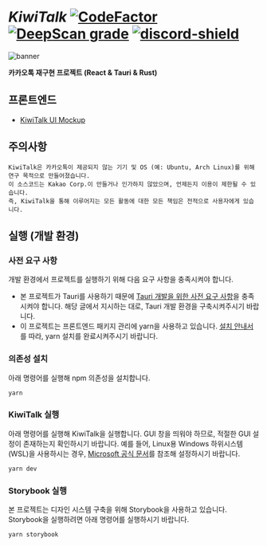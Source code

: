 [discord-invite]: https://discord.gg/vVs8WVY3y6
[discord-shield]: https://discord.com/api/guilds/1024212069349855232/widget.png

# _KiwiTalk_ [![CodeFactor](https://www.codefactor.io/repository/github/kiwitalk/kiwitalk/badge?s=c3981bac3a87fe9d0f0c5fdb854efd203b389649)](https://www.codefactor.io/repository/github/kiwitalk/kiwitalk) [![DeepScan grade](https://deepscan.io/api/teams/13288/projects/16289/branches/346077/badge/grade.svg)](https://deepscan.io/dashboard#view=project&tid=13288&pid=16289&bid=346077) [ ![discord-shield][] ][discord-invite]

![banner](./img/banner.gif)

**카카오톡 재구현 프로젝트 (React & Tauri & Rust)**

## 프론트엔드

- [KiwiTalk UI Mockup](https://www.figma.com/file/JYO6jyz0Kji2KiPCW5cH5o/KiwiTalk-UI-Mockup-2?node-id=0%3A1)

## 주의사항

```
KiwiTalk은 카카오톡이 제공되지 않는 기기 및 OS (예: Ubuntu, Arch Linux)를 위해 연구 목적으로 만들어졌습니다.
이 소스코드는 Kakao Corp.이 만들거나 인가하지 않았으며, 언제든지 이용이 제한될 수 있습니다.
즉, KiwiTalk을 통해 이루어지는 모든 활동에 대한 모든 책임은 전적으로 사용자에게 있습니다.
```

## 실행 (개발 환경)

### 사전 요구 사항

개발 환경에서 프로젝트를 실행하기 위해 다음 요구 사항을 충족시켜야 합니다.

- 본 프로젝트가 Tauri를 사용하기 때문에 [Tauri 개발을 위한 사전 요구 사항](https://tauri.app/ko/v1/guides/getting-started/prerequisites/)을 충족시켜야 합니다.
  해당 글에서 지시하는 대로, Tauri 개발 환경을 구축시켜주시기 바랍니다.
- 이 프로젝트는 프론트엔드 패키지 관리에 yarn을 사용하고 있습니다.
  [설치 안내서](https://yarnpkg.com/getting-started/install)를 따라, yarn 설치를 완료시켜주시기 바랍니다.

### 의존성 설치

아래 명령어를 실행해 npm 의존성을 설치합니다.

```sh
yarn
```

### KiwiTalk 실행

아래 명령어를 실행해 KiwiTalk을 실행합니다. GUI 창을 띄워야 하므로, 적절한 GUI 설정이 존재하는지 확인하시기 바랍니다.
예를 들어, Linux용 Windows 하위시스템(WSL)을 사용하시는 경우, [Microsoft 공식 문서](https://learn.microsoft.com/ko-kr/windows/wsl/tutorials/gui-apps)를 참조해 설정하시기 바랍니다.

```sh
yarn dev
```

### Storybook 실행

본 프로젝트는 디자인 시스템 구축을 위해 Storybook을 사용하고 있습니다.
Storybook을 실행하려면 아래 명령어를 실행하시기 바랍니다.

```sh
yarn storybook
```
